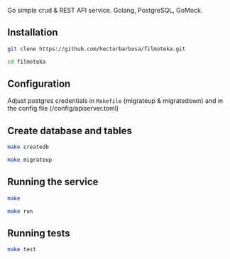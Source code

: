 Go simple crud & REST API service. Golang, PostgreSQL, GoMock.

## Installation
```bash
git clone https://github.com/hectorbarbosa/filmoteka.git
```
```bash
cd filmoteka
```
## Configuration
Adjust postgres credentials in `Makefile` (migrateup & migratedown) and in the config file (/config/apiserver.toml)
## Create database and tables
```bash
make createdb
```
```bash
make migrateup
```
## Running the service
```bash
make
```
```bash
make run
```
## Running tests 
```bash
make test
```

